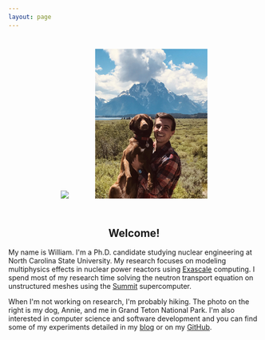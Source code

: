 ```yaml
---
layout: page
---
```


<div aligh="center" style="text-align:center;">
<img style="width:auto; height:300px; padding:25px" src="/assets/headshot.jpg" />
<img style="width:auto; height:300px; padding:25px" src="/assets/william_annie_teton.jpg" />
</div>

<div align="center" style="text-align:center;">
<h2>Welcome!</h2>
</div>

My name is William.
I'm a Ph.D. candidate studying nuclear engineering at North Carolina State University.
My research focuses on modeling multiphysics effects in nuclear power reactors using [Exascale](https://www.exascaleproject.org) computing.
I spend most of my research time solving the neutron transport equation on unstructured meshes using the [Summit](https://www.olcf.ornl.gov/summit/) supercomputer.

When I'm not working on research, I'm probably hiking.
The photo on the right is my dog, Annie, and me in Grand Teton National Park.
I'm also interested in computer science and software development and you can find some of my experiments detailed in my [blog](/blog) or on my [GitHub](https://github.com/wcdawn).
